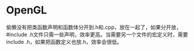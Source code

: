 # OpenGL
偷懒没有把类函数声明和函数体分开到.h和.cpp，放在一起了，如果分开放，#include .h文件只需一些声明，效率更高。当需要另一个文件的宏定义时，需要include .h，如果把函数定义也放.h，效率会很低。
